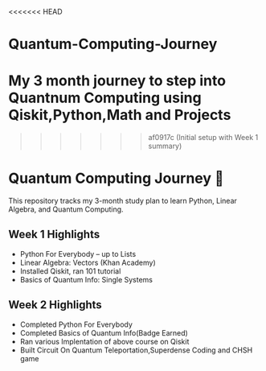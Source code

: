 <<<<<<< HEAD
# Quantum-Computing-Journey
My 3 month journey to step into Quantnum Computing using Qiskit,Python,Math and Projects
=======
>>>>>>> af0917c (Initial setup with Week 1 summary)
# Quantum Computing Journey 🚀

This repository tracks my 3-month study plan to learn Python, Linear Algebra, and Quantum Computing.

## Week 1 Highlights
- Python For Everybody – up to Lists
- Linear Algebra: Vectors (Khan Academy)
- Installed Qiskit, ran 101 tutorial
- Basics of Quantum Info: Single Systems
## Week 2 Highlights
- Completed Python For Everybody 
- Completed Basics of Quantum Info(Badge Earned)
- Ran various Implentation of above course on Qiskit
- Built Circuit On Quantum Teleportation,Superdense Coding and CHSH game

